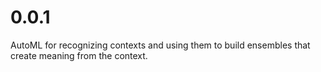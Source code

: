 # 0.0.1

AutoML for recognizing contexts and using them to build ensembles that create meaning from the context.
